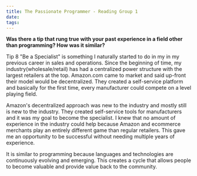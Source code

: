 ```yaml
---
title: The Passionate Programmer - Reading Group 1
date: 
tags:
---
```


__Was there a tip that rung true with your past experience in a field other than programming? How was it similar?__

Tip 8 "Be a Specialist" is something I naturally started to do in my in my previous career in sales and operations. Since the beginning of time, my industry(wholesale/retail) has had a centralized power structure with the largest retailers at the top. Amazon.com came to market and said up-front their model would be decentralized. They created a self-service platform and basically for the first time, every manufacturer could compete on a level playing field. 

Amazon's decentralized approach was new to the industry and mostly still is new to the industry. They created self-service tools for manufacturers and it was my goal to become the specialist. I knew that no amount of experience in the industry could help because Amazon and ecommerce merchants play an entirely different game than regular retailers. This gave me an opportunity to be successful without needing multiple years of experience. 

It is similar to programming because languages and technologies are continuously evolving and emerging. This creates a cycle that allows people to become valuable and provide value back to the community. 